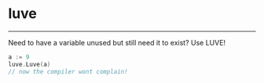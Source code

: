 # luve
___
Need to have a variable unused but still need it to exist?
Use LUVE!
```go
a := 9
luve.Luve(a)
// now the compiler wont complain!
```
